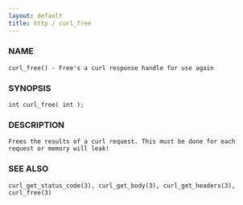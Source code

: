 ```yaml
---
layout: default
title: http / curl_free
---
```


### NAME

    curl_free() - Free's a curl response handle for use again

### SYNOPSIS

    int curl_free( int );

### DESCRIPTION

    Frees the results of a curl request. This must be done for each request or memory will leak!

### SEE ALSO

    curl_get_status_code(3), curl_get_body(3), curl_get_headers(3), curl_free(3)

